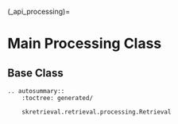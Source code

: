 (_api_processing)=
# Main Processing Class

## Base Class
```{eval-rst}
.. autosummary::
    :toctree: generated/

    skretrieval.retrieval.processing.Retrieval

```
